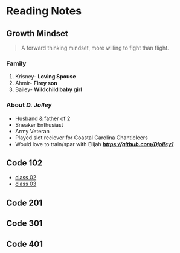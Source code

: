 # Reading Notes

## Growth Mindset
> A forward thinking mindset, more willing to fight than flight.

### Family
1. Krisney- **Loving Spouse**
2. Ahmir- **Firey son**
3. Bailey- **Wildchild baby girl**

### About *D. Jolley*
- Husband & father of 2
- Sneaker Enthusiast
- Army Veteran
- Played slot reciever for Coastal Carolina Chanticleers
- Would love to train/spar with Elijah
***https://github.com/Djolley1***

## Code 102

- [class 02](./code-102-class.md)
- [class 03](./code-102-class03.md)

## Code 201

## Code 301

## Code 401
